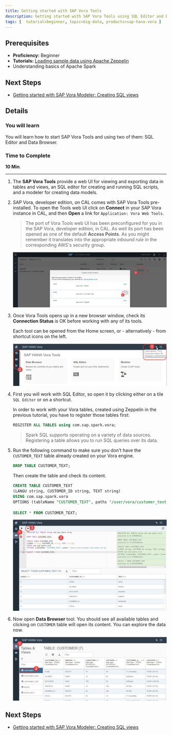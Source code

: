 ```yaml
---
title: Getting started with SAP Vora Tools
description: Getting started with SAP Vora Tools using SQL Editor and Data Browser
tags: [  tutorial>beginner, topic>big-data, products>sap-hana-vora ]
---
```

## Prerequisites  
 - **Proficiency:** Beginner
 - **Tutorials:** [Loading sample data using Apache Zeppelin](http://www.sap.com/developer/tutorials/vora-zeppelin-load-sample-data.html)
 - Understanding basics of Apache Spark

## Next Steps
 - [Getting started with SAP Vora Modeler: Creating SQL views](http://www.sap.com/developer/tutorials/vora-modeler-getting-started.html)

## Details
### You will learn  
You will learn how to start SAP Vora Tools and using two of them: SQL Editor and Data Browser.

### Time to Complete
**10 Min**.

---

1. The **SAP Vora Tools** provide a web UI for viewing and exporting data in tables and views, an SQL editor for creating and running SQL scripts, and a modeler for creating data models.

2. SAP Vora, developer edition, on CAL comes with SAP Vora Tools pre-installed. To open the Tools web UI click on **Connect** in your SAP Vora instance in CAL, and then **Open** a link for `Application: Vora Web Tools`.

    >The port of Vora Tools web UI has been preconfigured for you in the SAP Vora, developer edition, in CAL. As well its port has been opened as one of the default **Access Points**. As you might remember it translates into the appropriate _inbound rule_ in the corresponding AWS's security group.

    ![Opening SAP Vora Tools from CAL cockpit](voratools01.jpg)

3. Once Vora Tools opens up in a new browser window, check its **Connection Status** is OK before working with any of its tools.

    Each tool can be opened from the Home screen, or - alternatively - from shortcut icons on the left.

    ![Opening SAP Vora Tools from CAL cockpit](voratools02.jpg)

4. First you will work with SQL Editor, so open it by clicking either on a tile `SQL Editor` or on a shortcut.

    In order to work with your Vora tables, created using Zeppelin in the previous tutorial, you have to register those tables first:
    ```sql
    REGISTER ALL TABLES using com.sap.spark.vora;
    ```
    > Spark SQL supports operating on a variety of data sources. Registering a table allows you to run SQL queries over its data.

5. Run the following command to make sure you don't have the `CUSTOMER_TEXT` table already created on your Vora engine.
    ```sql
    DROP TABLE CUSTOMER_TEXT;
    ```

    Then create the table and check its content.
    ```sql
    CREATE TABLE CUSTOMER_TEXT
    (LANGU string, CUSTOMER_ID string, TEXT string)
    USING com.sap.spark.vora
    OPTIONS (tableName "CUSTOMER_TEXT", paths "/user/vora/customer_text_data.csv");

    SELECT * FROM CUSTOMER_TEXT;
    ```

    ![Running statements in SQL Editor](voratools03.jpg)

6. Now open **Data Browser** tool. You should see all available tables and clicking on `CUSTOMER` table will open its content. You can explore the data now.

    ![Browsing data](voratools04.jpg)

## Next Steps
 - [Getting started with SAP Vora Modeler: Creating SQL views](http://www.sap.com/developer/tutorials/vora-modeler-getting-started.html)
